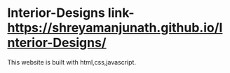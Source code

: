 # Interior-Designs  link-https://shreyamanjunath.github.io/Interior-Designs/

This website is built with html,css,javascript.
